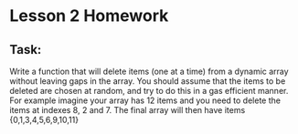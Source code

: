 # Lesson 2 Homework

## Task:

Write a function that will delete items (one at a time) from a dynamic array without leaving gaps in the array. You should assume that the items to be deleted are chosen at random, and try to do this in a gas efficient manner. For example imagine your array has 12 items and you need to delete the items at indexes 8, 2 and 7. The final array will then have items {0,1,3,4,5,6,9,10,11}
